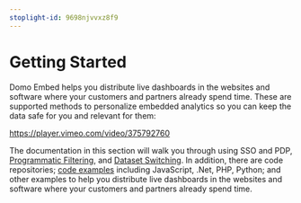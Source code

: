 ```yaml
---
stoplight-id: 9698njvvxz8f9
---
```


# Getting Started

Domo Embed helps you distribute live dashboards in the websites and software where your customers and partners already spend time. These are supported methods to personalize embedded analytics so you can keep the data safe for you and relevant for them:

https://player.vimeo.com/video/375792760

The documentation in this section will walk you through using SSO and PDP, [Programmatic Filtering](programmatic-filtering.md), and [Dataset Switching](dataset-switching.md). In addition, there are code repositories; [code examples](code-examples.md) including JavaScript, .Net, PHP, Python; and other examples to help you distribute live dashboards in the websites and software where your customers and partners already spend time.